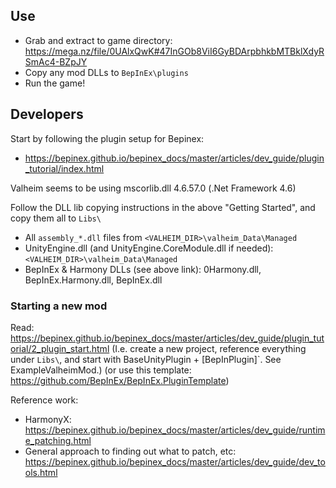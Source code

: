 
## Use

- Grab and extract to game directory: https://mega.nz/file/0UAlxQwK#47InGOb8ViI6GyBDArpbhkbMTBklXdyRSmAc4-BZpJY
- Copy any mod DLLs to `BepInEx\plugins`
- Run the game!

## Developers

Start by following the plugin setup for Bepinex:
- https://bepinex.github.io/bepinex_docs/master/articles/dev_guide/plugin_tutorial/index.html

Valheim seems to be using mscorlib.dll 4.6.57.0 (.Net Framework 4.6)

Follow the DLL lib copying instructions in the above "Getting Started", and copy them all to `Libs\`
- All `assembly_*.dll` files from `<VALHEIM_DIR>\valheim_Data\Managed`
- UnityEngine.dll (and UnityEngine.CoreModule.dll if needed): `<VALHEIM_DIR>\valheim_Data\Managed`
- BepInEx & Harmony DLLs (see above link): 0Harmony.dll, BepInEx.Harmony.dll, BepInEx.dll

### Starting a new mod

Read: https://bepinex.github.io/bepinex_docs/master/articles/dev_guide/plugin_tutorial/2_plugin_start.html
(I.e. create a new project, reference everything under `Libs\`, and start with BaseUnityPlugin + [BepInPlugin]`. See ExampleValheimMod.)
(or use this template: https://github.com/BepInEx/BepInEx.PluginTemplate)

Reference work:
- HarmonyX: https://bepinex.github.io/bepinex_docs/master/articles/dev_guide/runtime_patching.html
- General approach to finding out what to patch, etc: https://bepinex.github.io/bepinex_docs/master/articles/dev_guide/dev_tools.html
